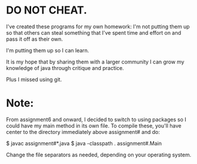 # DO NOT CHEAT.

I've created these programs for my own homework: I'm not putting them up so that others can steal something that I've spent time and effort on and pass it off as their own.

I'm putting them up so I can learn.

It is my hope that by sharing them with a larger community I can grow my knowledge of java through critique and practice.

Plus I missed using git.

# Note:

From assignment6 and onward, I decided to switch to using packages so I could have my main method in its own file. To compile these, you'll have center to the directory immediately above assignment# and do:

$ javac assignment#\*.java
$ java -classpath . assignment#.Main

Change the file separators as needed, depending on your operating system.
